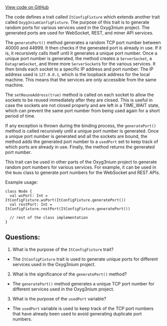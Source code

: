 [View code on GitHub](https://github.com/alephium/alephium/app/src/it/scala/org/alephium/app/ItConfigFixture.scala)

The code defines a trait called `ItConfigFixture` which extends another trait called `Oxyg3niumConfigFixture`. The purpose of this trait is to generate random ports for various services used in the Oxyg3nium project. The generated ports are used for WebSocket, REST, and miner API services. 

The `generatePort()` method generates a random TCP port number between 40000 and 44999. It then checks if the generated port is already in use. If it is, it recursively calls itself until it generates a unique port number. Once a unique port number is generated, the method creates a `ServerSocket`, a `DatagramSocket`, and three more `ServerSocket`s for the various services. It then binds each socket to a specific IP address and port number. The IP address used is `127.0.0.1`, which is the loopback address for the local machine. This means that the services are only accessible from the same machine. 

The `setReuseAddress(true)` method is called on each socket to allow the sockets to be reused immediately after they are closed. This is useful in case the sockets are not closed properly and are left in a TIME_WAIT state, which can prevent the same port number from being used again for a short period of time. 

If any exception is thrown during the binding process, the `generatePort()` method is called recursively until a unique port number is generated. Once a unique port number is generated and all the sockets are bound, the method adds the generated port number to a `usedPort` set to keep track of which ports are already in use. Finally, the method returns the generated port number. 

This trait can be used in other parts of the Oxyg3nium project to generate random port numbers for various services. For example, it can be used in the `Node` class to generate port numbers for the WebSocket and REST APIs. 

Example usage:
```
class Node {
  val wsPort: Int = ItConfigFixture.wsPort(ItConfigFixture.generatePort())
  val restPort: Int = ItConfigFixture.restPort(ItConfigFixture.generatePort())
  
  // rest of the class implementation
}
```
## Questions: 
 1. What is the purpose of the `ItConfigFixture` trait?
- The `ItConfigFixture` trait is used to generate unique ports for different services used in the Oxyg3nium project.

2. What is the significance of the `generatePort()` method?
- The `generatePort()` method generates a unique TCP port number for different services used in the Oxyg3nium project.

3. What is the purpose of the `usedPort` variable?
- The `usedPort` variable is used to keep track of the TCP port numbers that have already been used to avoid generating duplicate port numbers.